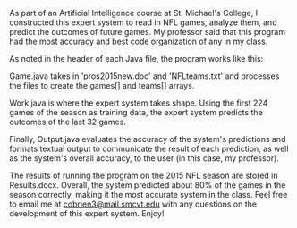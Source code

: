 As part of an Artificial Intelligence course at St. Michael's College, I constructed this expert system to read in NFL games, analyze them, and predict the outcomes of future games.
My professor said that this program had the most accuracy and best code organization of any in my class.

As noted in the header of each Java file, the program works like this:

  Game.java takes in 'pros2015new.doc' and 'NFLteams.txt' and processes the files to create the games[] and teams[] arrays.
  
  Work.java is where the expert system takes shape. Using the first 224 games of the season as training data, the expert system predicts the outcomes of the last 32 games.
  
  Finally, Output.java evaluates the accuracy of the system's predictions and formats textual output to communicate the result of each prediction, as well as the system's overall accuracy, to the user (in this case, my professor).
  
The results of running the program on the 2015 NFL season are stored in Results.docx. Overall, the system predicted about 80% of the games in the season correctly, making it the most accurate system in the class.
Feel free to email me at cobrien3@mail.smcvt.edu with any questions on the development of this expert system.
Enjoy!
